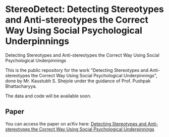 # StereoDetect: Detecting Stereotypes and Anti-stereotypes the Correct Way Using Social Psychological Underpinnings
Detecting Stereotypes and Anti-stereotypes the Correct Way Using Social Psychological Underpinnings

This is the public repository for the work "Detecting Stereotypes and Anti-stereotypes the Correct Way Using Social Psychological Underpinnings",
done by Mr. Kaustubh S. Shejole under the guidance of Prof. Pushpak Bhattacharyya.

The data and code will be available soon.

## Paper

You can access the paper on arXiv here: [Detecting Stereotypes and Anti-stereotypes the Correct Way Using Social Psychological Underpinnings](https://arxiv.org/abs/2504.03352)
